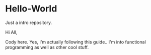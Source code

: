 # Hello-World
Just a intro repository.


Hi All,

Cody here. Yes, I'm actually following this guide.. I'm into functional programming as well as other cool stuff.
